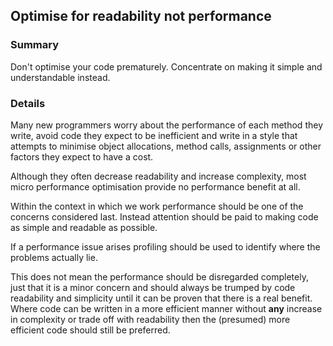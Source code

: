## Optimise for readability not performance

### Summary

Don't optimise your code prematurely. Concentrate on making it simple and understandable instead.

### Details

Many new programmers worry about the performance of each method they write, avoid code they expect to be inefficient and write in a style that attempts to minimise object allocations, method calls, assignments or other factors they expect to have a cost. 

Although they often decrease readability and increase complexity, most micro performance optimisation provide no performance benefit at all.

Within the context in which we work performance should be one of the concerns considered last. Instead attention should be paid to making code as simple and readable as possible.

If a performance issue arises profiling should be used to identify where the problems actually lie.

This does not mean the performance should be disregarded completely, just that it is a minor concern and should always be trumped by code readability and simplicity until it can be proven that there is a real benefit. Where code can be written in a more efficient manner without **any** increase in complexity or trade off with readability then the (presumed) more efficient code should still be preferred.

